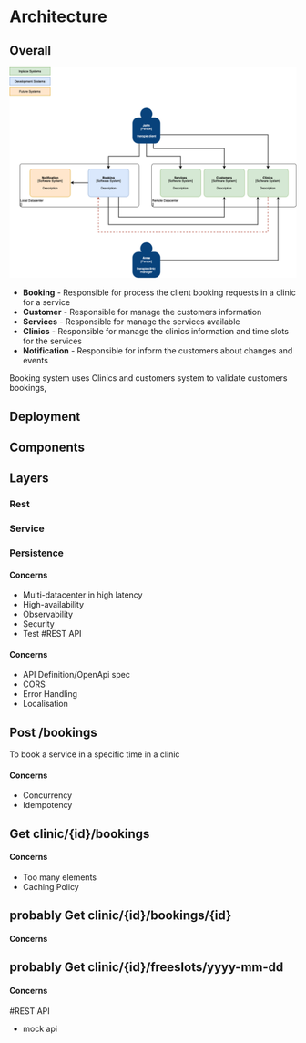 # Architecture
## Overall
![Overall](doc/images/overallBooking.png "Overall")
* **Booking** - Responsible for process the client booking requests in a clinic for a service
* **Customer** - Responsible for manage the customers information 
* **Services** - Responsible for manage the services available
* **Clinics** - Responsible for manage the clinics information and time slots for the services 
* **Notification** - Responsible for inform the customers about changes and events 

Booking system uses Clinics and customers system to validate customers bookings, 

## Deployment
## Components
## Layers
### Rest
### Service
### Persistence


 
#### Concerns
* Multi-datacenter in high latency
* High-availability
* Observability
* Security
* Test
#REST API 
#### Concerns
* API Definition/OpenApi spec
* CORS
* Error Handling
* Localisation

## Post /bookings
To book a service in a specific time in a clinic
#### Concerns
* Concurrency
* Idempotency
## Get clinic/{id}/bookings
#### Concerns
* Too many elements
* Caching Policy
## probably Get clinic/{id}/bookings/{id}
#### Concerns

## probably Get clinic/{id}/freeslots/yyyy-mm-dd
#### Concerns


#REST API
* mock api

